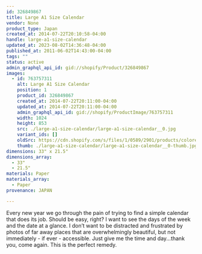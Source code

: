 ```yaml
---
id: 326849867
title: Large A1 Size Calendar
vendor: None
product_type: Japan
created_at: 2014-07-22T20:10:58-04:00
handle: large-a1-size-calendar
updated_at: 2023-08-02T14:36:48-04:00
published_at: 2011-06-02T14:43:00-04:00
tags: ""
status: active
admin_graphql_api_id: gid://shopify/Product/326849867
images:
  - id: 763757311
    alt: Large A1 Size Calendar
    position: 1
    product_id: 326849867
    created_at: 2014-07-22T20:11:00-04:00
    updated_at: 2014-07-22T20:11:00-04:00
    admin_graphql_api_id: gid://shopify/ProductImage/763757311
    width: 1024
    height: 853
    src: ./large-a1-size-calendar/large-a1-size-calendar__0.jpg
    variant_ids: []
    oldSrc: https://cdn.shopify.com/s/files/1/0589/2901/products/coloredcalendar.jpeg?v=1406074260
    thumb: ./large-a1-size-calendar/large-a1-size-calendar__0-thumb.jpg
dimensions: 33" x 21.5"
dimensions_array:
  - 33"
  - 21.5"
materials: Paper
materials_array:
  - Paper
provenance: JAPAN

---
```


Every new year we go through the pain of trying to find a simple calendar that does its job. Should be easy, right? I want to see the days of the week and the date at a glance. I don’t want to be distracted and frustrated by photos of far away places that are overwhelmingly beautiful, but not immediately \- if ever \- accessible. Just give me the time and day...thank you, come again. This is the perfect remedy.